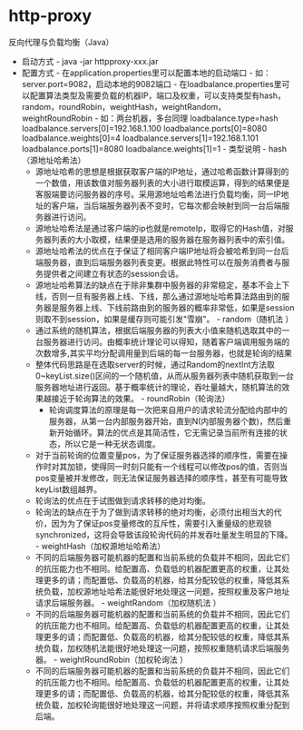 # http-proxy
反向代理与负载均衡（Java）
   - 启动方式
	- java -jar httpproxy-xxx.jar
   - 配置方式
	- 在application.properties里可以配置本地的启动端口
	- 如：server.port=9082，启动本地的9082端口
	- 在loadbalance.properties里可以配置算法类型及需要负载的机器IP，端口及权重，可以支持类型有hash，random，roundRobin，weightHash，weightRandom，weightRoundRobin
	- 如：两台机器，多台同理
  	loadbalance.type=hash
  	loadbalance.servers[0]=192.168.1.100
	loadbalance.ports[0]=8080
	loadbalance.weights[0]=4
	loadbalance.servers[1]=192.168.1.101
	loadbalance.ports[1]=8080
	loadbalance.weights[1]=1
    - 类型说明
	- hash（源地址哈希法）
	  - 源地址哈希的思想是根据获取客户端的IP地址，通过哈希函数计算得到的一个数值，用该数值对服务器列表的大小进行取模运算，得到的结果便是客服端要访问服务器的序号。采用源地址哈希法进行负载均衡，同一IP地址的客户端，当后端服务器列表不变时，它每次都会映射到同一台后端服务器进行访问。
	  - 源地址哈希法是通过客户端的ip也就是remoteIp，取得它的Hash值，对服务器列表的大小取模，结果便是选用的服务器在服务器列表中的索引值。
	  - 源地址哈希法的优点在于保证了相同客户端IP地址将会被哈希到同一台后端服务器，直到后端服务器列表变更。根据此特性可以在服务消费者与服务提供者之间建立有状态的session会话。
	  - 源地址哈希算法的缺点在于除非集群中服务器的非常稳定，基本不会上下线，否则一旦有服务器上线、下线，那么通过源地址哈希算法路由到的服务器是服务器上线、下线前路由到的服务器的概率非常低，如果是session则取不到session，如果是缓存则可能引发"雪崩"。
	- random（随机法 ）
	  - 通过系统的随机算法，根据后端服务器的列表大小值来随机选取其中的一台服务器进行访问。由概率统计理论可以得知，随着客户端调用服务端的次数增多,其实平均分配调用量到后端的每一台服务器，也就是轮询的结果
	  - 整体代码思路是在选取server的时候，通过Random的nextInt方法取0~keyList.size()区间的一个随机值，从而从服务器列表中随机获取到一台服务器地址进行返回。基于概率统计的理论，吞吐量越大，随机算法的效果越接近于轮询算法的效果。
	- roundRobin（轮询法）
          - 轮询调度算法的原理是每一次把来自用户的请求轮流分配给内部中的服务器，从第一台内部服务器开始，直到N(内部服务器个数)，然后重新开始循环。算法的优点是其简洁性，它无需记录当前所有连接的状态，所以它是一种无状态调度。
	  - 对于当前轮询的位置变量pos，为了保证服务器选择的顺序性，需要在操作时对其加锁，使得同一时刻只能有一个线程可以修改pos的值，否则当pos变量被并发修改，则无法保证服务器选择的顺序性，甚至有可能导致keyList数组越界。
	  - 轮询法的优点在于试图做到请求转移的绝对均衡。
	  - 轮询法的缺点在于为了做到请求转移的绝对均衡，必须付出相当大的代价，因为为了保证pos变量修改的互斥性，需要引入重量级的悲观锁synchronized，这将会导致该段轮询代码的并发吞吐量发生明显的下降。
	- weightHash（加权源地址哈希法）
	  - 不同的后端服务器可能机器的配置和当前系统的负载并不相同，因此它们的抗压能力也不相同。给配置高、负载低的机器配置更高的权重，让其处理更多的请；而配置低、负载高的机器，给其分配较低的权重，降低其系统负载，加权源地址哈希法能很好地处理这一问题，按照权重及客户地址请求后端服务器。
	- weightRandom（加权随机法 ）
	  - 不同的后端服务器可能机器的配置和当前系统的负载并不相同，因此它们的抗压能力也不相同。给配置高、负载低的机器配置更高的权重，让其处理更多的请；而配置低、负载高的机器，给其分配较低的权重，降低其系统负载，加权随机法能很好地处理这一问题，按照权重随机请求后端服务器。
	- weightRoundRobin（加权轮询法 ）
	  - 不同的后端服务器可能机器的配置和当前系统的负载并不相同，因此它们的抗压能力也不相同。给配置高、负载低的机器配置更高的权重，让其处理更多的请；而配置低、负载高的机器，给其分配较低的权重，降低其系统负载，加权轮询能很好地处理这一问题，并将请求顺序按照权重分配到后端。
		
